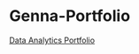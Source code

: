 # Genna-Portfolio
[Data Analytics Portfolio]([https://www.google.com](https://sites.google.com/view/genna-dias/home)https://sites.google.com/view/genna-dias/home)

